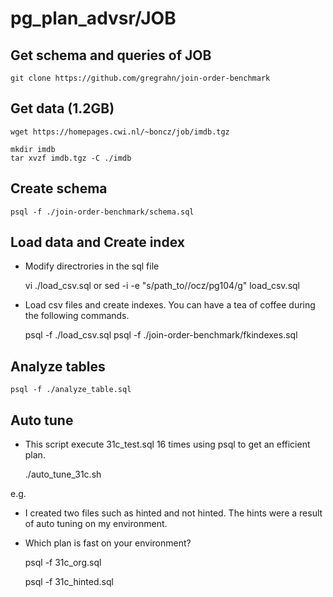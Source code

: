 pg_plan_advsr/JOB
=================

Get schema and queries of JOB
-------
	git clone https://github.com/gregrahn/join-order-benchmark 


Get data (1.2GB)
----------------
	wget https://homepages.cwi.nl/~boncz/job/imdb.tgz

	mkdir imdb
	tar xvzf imdb.tgz -C ./imdb


Create schema
-------------
	psql -f ./join-order-benchmark/schema.sql


Load data and Create index
--------------------------
* Modify directrories in the sql file

	vi ./load_csv.sql
            or
    sed -i -e "s/path_to/\/ocz\/pg104/g" load_csv.sql

* Load csv files and create indexes. You can have a tea of coffee during the following commands.

	psql -f ./load_csv.sql
	psql -f ./join-order-benchmark/fkindexes.sql


Analyze tables
--------------
	psql -f ./analyze_table.sql


Auto tune
-------------------
* This script execute 31c_test.sql 16 times using psql to get an efficient plan.

	./auto_tune_31c.sh


e.g. 

* I created two files such as hinted and not hinted. The hints were a result of auto tuning on my environment. 
* Which plan is fast on your environment?

	psql -f 31c_org.sql

	psql -f 31c_hinted.sql


